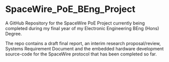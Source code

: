 # SpaceWire_PoE_BEng_Project

A GitHub Repository for the SpaceWire PoE Project currently being completed during my final year of my Electronic Engineering BEng (Hons) Degree.

The repo contains a draft final report, an interim research proposal/review, Systems Requirement Document and the embedded hardware development source-code for the SpaceWire protocol that has been completed so far.
